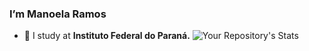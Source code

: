 
 ### I’m Manoela Ramos

- 🤍 I study at **Instituto Federal do Paraná.**
![Your Repository's Stats](https://github-readme-stats.vercel.app/api?manoela-ramos=Your_GitHub_manoela-ramos&show_icons=true)




